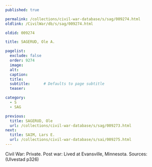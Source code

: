 ```yaml
---
published: true

permalink: /collections/civil-war-database/s/sag/009274.html
oldlink: /CivilWar/db/s/sag/009274.html

oldid: 009274

title: SAGERUD, Ole A.

pagelist:
  exclude: false
  order: 9274
  image: 
  alt:
  caption:
  title:
  subtitle:      # Defaults to page subtitle
  teaser:

category: 
  - S 
  - SAG

previous:
  title: SAGERUD, Ole
  url: /collections/civil-war-database/s/sag/009273.html  
next:
  title: SAIM, Lars E.
  url: /collections/civil-war-database/s/sai/009275.html   
---
```

Civil War: Private. Post war: Lived at Evansville, Minnesota. Sources: (Ulvestad p326)